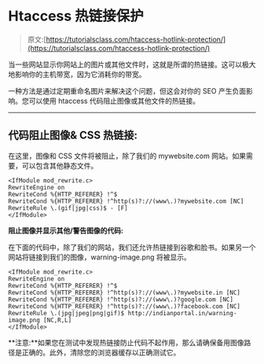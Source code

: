 # Htaccess 热链接保护

> 原文:[https://tutorialsclass.com/htaccess-hotlink-protection/](https://tutorialsclass.com/htaccess-hotlink-protection/)

当一些网站显示你网站上的图片或其他文件时，这就是所谓的热链接。这可以极大地影响你的主机带宽，因为它消耗你的带宽。

一种方法是通过定期重命名图片来解决这个问题，但这会对你的 SEO 产生负面影响。您可以使用 htaccess 代码阻止图像或其他文件的热链接。

* * *

## **代码阻止图像& CSS 热链接**:

在这里，图像和 CSS 文件将被阻止，除了我们的 mywebsite.com 网站。如果需要，可以包含其他静态文件。

```
<IfModule mod_rewrite.c>
RewriteEngine on
RewriteCond %{HTTP_REFERER} !^$
RewriteCond %{HTTP_REFERER} !^http(s)?://(www\.)?mywebsite.com [NC]
RewriteRule \.(gif|jpg|css)$ - [F]
</IfModule>
```

**阻止图像并显示其他/警告图像的代码:**

在下面的代码中，除了我们的网站，我们还允许热链接到谷歌和脸书。如果另一个网站将链接到我们的图像，warning-image.png 将被显示。

```
<IfModule mod_rewrite.c>
RewriteEngine on
RewriteCond %{HTTP_REFERER} !^$
RewriteCond %{HTTP_REFERER} !^http(s)?://(www\.)?mywebsite.in [NC]
RewriteCond %{HTTP_REFERER} !^http(s)?://(www\.)?google.com [NC]
RewriteCond %{HTTP_REFERER} !^http(s)?://(www\.)?facebook.com [NC]
RewriteRule \.(jpg|jpeg|png|gif)$ http://indianportal.in/warning-image.png [NC,R,L]
</IfModule>
```

**注意:**如果您在测试中发现热链接防止代码不起作用，那么请确保备用图像路径是正确的。此外，清除您的浏览器缓存以正确测试它。